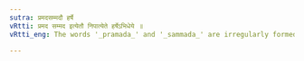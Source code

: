 ```yaml
---
sutra: प्रमदसम्मदौ हर्षे
vRtti: प्रमद सम्मद इत्येतौ निपात्येते हर्षेऽभिधेये ॥
vRtti_eng: The words '_pramada_' and '_sammada_' are irregularly formed, meaning joy'.

---
```


